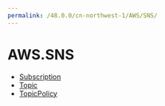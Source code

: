 ```yaml
---
permalink: /48.0.0/cn-northwest-1/AWS/SNS/
---
```


# AWS.SNS



* [Subscription](Subscription.md)
* [Topic](Topic.md)
* [TopicPolicy](TopicPolicy.md)
